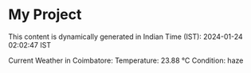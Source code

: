 # My Project

This content is dynamically generated in Indian Time (IST): 2024-01-24 02:02:47 IST


Current Weather in Coimbatore:
Temperature: 23.88 °C
Condition: haze
